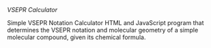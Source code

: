 *VSEPR Calculator*

Simple VSEPR Notation Calculator HTML and JavaScript program that determines the VSEPR notation and molecular geometry of a simple molecular compound, given its chemical formula.
